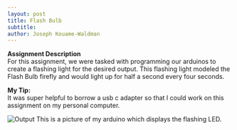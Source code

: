 ```yaml
---
layout: post
title: Flash Bulb 
subtitle:
author: Joseph Kouame-Waldman
---
```

**Assignment Description**\
For this assignment, we were tasked with programming our arduinos to create a flashing light for the desired output. This flashing light modeled the Flash Bulb firefly and would light up for half a second every four seconds. 

**My Tip:**\
It was super helpful to borrow a usb c adapter so that I could work on this assignment on my personal computer.

![Output](https://josephk-w.github.io/assets/img/IMG_3590.jpg)
This is a picture of my arduino which displays the flashing LED.

